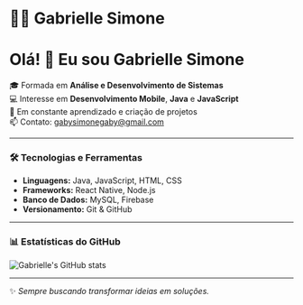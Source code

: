 # 👩‍💻 Gabrielle Simone

# Olá! 👋 Eu sou Gabrielle Simone

🎓 Formada em **Análise e Desenvolvimento de Sistemas**  
💻 Interesse em **Desenvolvimento Mobile**, **Java** e **JavaScript**  
🚀 Em constante aprendizado e criação de projetos  
📫 Contato: gabysimonegaby@gmail.com  

---

### 🛠️ Tecnologias e Ferramentas
- **Linguagens:** Java, JavaScript, HTML, CSS
- **Frameworks:** React Native, Node.js
- **Banco de Dados:** MySQL, Firebase
- **Versionamento:** Git & GitHub

---

### 📊 Estatísticas do GitHub
![Gabrielle's GitHub stats](https://github-readme-stats.vercel.app/api?username=gabriellesimonec&show_icons=true&theme=dracula)

---

✨ _Sempre buscando transformar ideias em soluções._
